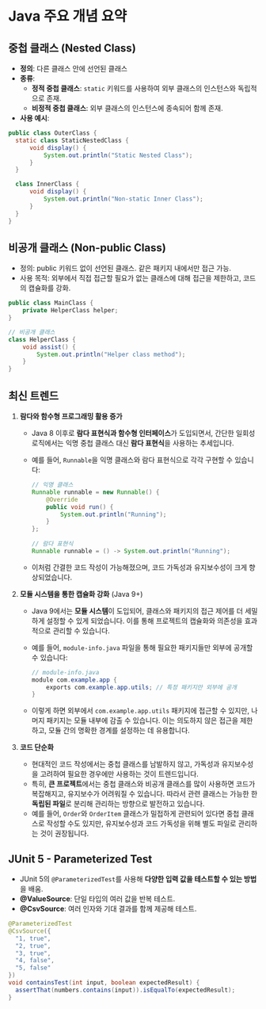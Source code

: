 # Java 주요 개념 요약

## 중첩 클래스 (Nested Class)
- **정의**: 다른 클래스 안에 선언된 클래스
- **종류**:
    - **정적 중첩 클래스**: `static` 키워드를 사용하여 외부 클래스의 인스턴스와 독립적으로 존재.
    - **비정적 중첩 클래스**: 외부 클래스의 인스턴스에 종속되어 함께 존재.
- **사용 예시**:
```java
public class OuterClass {
  static class StaticNestedClass {
      void display() {
          System.out.println("Static Nested Class");
      }
  }

  class InnerClass {
      void display() {
          System.out.println("Non-static Inner Class");
      }
  }
}

```
## 비공개 클래스 (Non-public Class)
- 정의: public 키워드 없이 선언된 클래스. 같은 패키지 내에서만 접근 가능.
- 사용 목적: 외부에서 직접 접근할 필요가 없는 클래스에 대해 접근을 제한하고, 코드의 캡슐화를 강화.

```java
public class MainClass {
    private HelperClass helper;
}

// 비공개 클래스
class HelperClass {
    void assist() {
        System.out.println("Helper class method");
    }
}
```

## 최신 트렌드

1. **람다와 함수형 프로그래밍 활용 증가**
    - Java 8 이후로 **람다 표현식과 함수형 인터페이스**가 도입되면서, 간단한 일회성 로직에서는 익명 중첩 클래스 대신 **람다 표현식**을 사용하는 추세입니다.
    - 예를 들어, `Runnable`을 익명 클래스와 람다 표현식으로 각각 구현할 수 있습니다:

      ```java
      // 익명 클래스
      Runnable runnable = new Runnable() {
          @Override
          public void run() {
              System.out.println("Running");
          }
      };
 
      // 람다 표현식
      Runnable runnable = () -> System.out.println("Running");
      ```

    - 이처럼 간결한 코드 작성이 가능해졌으며, 코드 가독성과 유지보수성이 크게 향상되었습니다.

2. **모듈 시스템을 통한 캡슐화 강화** (Java 9+)
    - Java 9에서는 **모듈 시스템**이 도입되어, 클래스와 패키지의 접근 제어를 더 세밀하게 설정할 수 있게 되었습니다. 이를 통해 프로젝트의 캡슐화와 의존성을 효과적으로 관리할 수 있습니다.
    - 예를 들어, `module-info.java` 파일을 통해 필요한 패키지들만 외부에 공개할 수 있습니다:

      ```java
      // module-info.java
      module com.example.app {
          exports com.example.app.utils; // 특정 패키지만 외부에 공개
      }
      ```

    - 이렇게 하면 외부에서 `com.example.app.utils` 패키지에 접근할 수 있지만, 나머지 패키지는 모듈 내부에 감출 수 있습니다. 이는 의도하지 않은 접근을 제한하고, 모듈 간의 명확한 경계를 설정하는 데 유용합니다.

3. **코드 단순화**
    - 현대적인 코드 작성에서는 중첩 클래스를 남발하지 않고, 가독성과 유지보수성을 고려하여 필요한 경우에만 사용하는 것이 트렌드입니다.
    - 특히, **큰 프로젝트**에서는 중첩 클래스와 비공개 클래스를 많이 사용하면 코드가 복잡해지고, 유지보수가 어려워질 수 있습니다. 따라서 관련 클래스는 가능한 한 **독립된 파일**로 분리해 관리하는 방향으로 발전하고 있습니다.
    - 예를 들어, `Order`와 `OrderItem` 클래스가 밀접하게 관련되어 있다면 중첩 클래스로 작성할 수도 있지만, 유지보수성과 코드 가독성을 위해 별도 파일로 관리하는 것이 권장됩니다.


## JUnit 5 - Parameterized Test
- JUnit 5의 `@ParameterizedTest`를 사용해 **다양한 입력 값을 테스트할 수 있는 방법**을 배움.
- **@ValueSource**: 단일 타입의 여러 값을 반복 테스트.
- **@CsvSource**: 여러 인자와 기대 결과를 함께 제공해 테스트.

```java
@ParameterizedTest
@CsvSource({
  "1, true",
  "2, true",
  "3, true",
  "4, false",
  "5, false"
})
void containsTest(int input, boolean expectedResult) {
  assertThat(numbers.contains(input)).isEqualTo(expectedResult);
}
```





